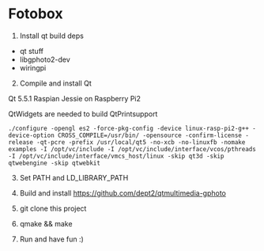 # Fotobox

1) Install qt build deps
 * qt stuff
 * libgphoto2-dev
 * wiringpi

2) Compile and install Qt

Qt 5.5.1
Raspian Jessie on Raspberry Pi2

QtWidgets are needed to build QtPrintsupport

```
./configure -opengl es2 -force-pkg-config -device linux-rasp-pi2-g++ -device-option CROSS_COMPILE=/usr/bin/ -opensource -confirm-license -release -qt-pcre -prefix /usr/local/qt5 -no-xcb -no-linuxfb -nomake examples -I /opt/vc/include -I /opt/vc/include/interface/vcos/pthreads -I /opt/vc/include/interface/vmcs_host/linux -skip qt3d -skip qtwebengine -skip qtwebkit
```

3) Set PATH and LD_LIBRARY_PATH

4) Build and install https://github.com/dept2/qtmultimedia-gphoto

5) git clone this project

6) qmake && make

7) Run and have fun :)

